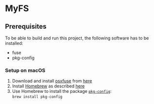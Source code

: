# MyFS

## Prerequisites
To be able to build and run this project, the following software has to be installed:
- fuse
- pkg-config

### Setup on macOS
1. Download and install [osxfuse](https://osxfuse.github.io/) from [here](https://github.com/osxfuse/osxfuse/releases)
1. Install [Homebrew](https://brew.sh/) as described [here](https://docs.brew.sh/Installation)
1. Use Homebrew to install the package [`pkg-config`](https://brewformulas.org/Pkg-config):<br>
  `brew install pkg-config`